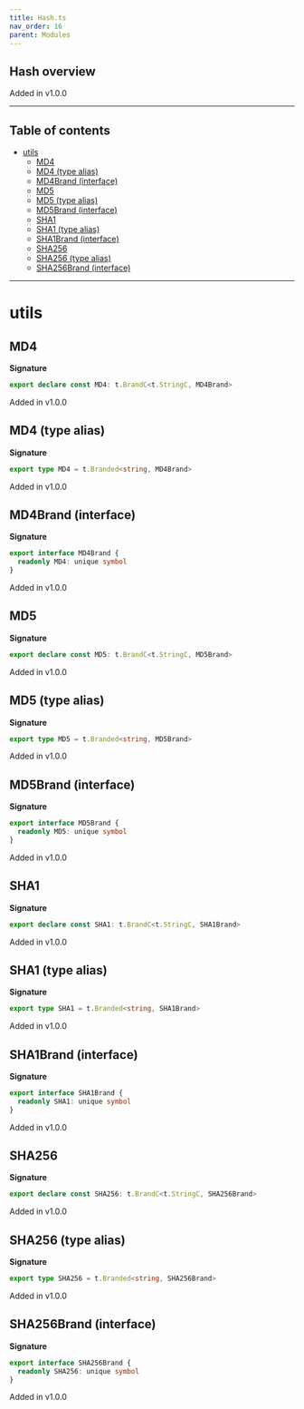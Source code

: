 ```yaml
---
title: Hash.ts
nav_order: 16
parent: Modules
---
```


## Hash overview

Added in v1.0.0

---

<h2 class="text-delta">Table of contents</h2>

- [utils](#utils)
  - [MD4](#md4)
  - [MD4 (type alias)](#md4-type-alias)
  - [MD4Brand (interface)](#md4brand-interface)
  - [MD5](#md5)
  - [MD5 (type alias)](#md5-type-alias)
  - [MD5Brand (interface)](#md5brand-interface)
  - [SHA1](#sha1)
  - [SHA1 (type alias)](#sha1-type-alias)
  - [SHA1Brand (interface)](#sha1brand-interface)
  - [SHA256](#sha256)
  - [SHA256 (type alias)](#sha256-type-alias)
  - [SHA256Brand (interface)](#sha256brand-interface)

---

# utils

## MD4

**Signature**

```ts
export declare const MD4: t.BrandC<t.StringC, MD4Brand>
```

Added in v1.0.0

## MD4 (type alias)

**Signature**

```ts
export type MD4 = t.Branded<string, MD4Brand>
```

Added in v1.0.0

## MD4Brand (interface)

**Signature**

```ts
export interface MD4Brand {
  readonly MD4: unique symbol
}
```

Added in v1.0.0

## MD5

**Signature**

```ts
export declare const MD5: t.BrandC<t.StringC, MD5Brand>
```

Added in v1.0.0

## MD5 (type alias)

**Signature**

```ts
export type MD5 = t.Branded<string, MD5Brand>
```

Added in v1.0.0

## MD5Brand (interface)

**Signature**

```ts
export interface MD5Brand {
  readonly MD5: unique symbol
}
```

Added in v1.0.0

## SHA1

**Signature**

```ts
export declare const SHA1: t.BrandC<t.StringC, SHA1Brand>
```

Added in v1.0.0

## SHA1 (type alias)

**Signature**

```ts
export type SHA1 = t.Branded<string, SHA1Brand>
```

Added in v1.0.0

## SHA1Brand (interface)

**Signature**

```ts
export interface SHA1Brand {
  readonly SHA1: unique symbol
}
```

Added in v1.0.0

## SHA256

**Signature**

```ts
export declare const SHA256: t.BrandC<t.StringC, SHA256Brand>
```

Added in v1.0.0

## SHA256 (type alias)

**Signature**

```ts
export type SHA256 = t.Branded<string, SHA256Brand>
```

Added in v1.0.0

## SHA256Brand (interface)

**Signature**

```ts
export interface SHA256Brand {
  readonly SHA256: unique symbol
}
```

Added in v1.0.0
